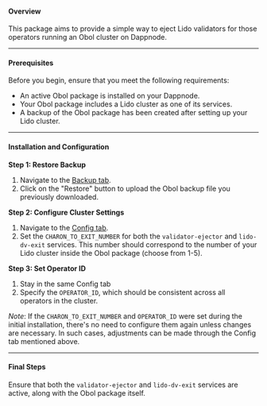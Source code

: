 #### Overview
This package aims to provide a simple way to eject Lido validators for those operators running an Obol cluster on Dappnode.

---

#### Prerequisites
Before you begin, ensure that you meet the following requirements:
- An active Obol package is installed on your Dappnode.
- Your Obol package includes a Lido cluster as one of its services.
- A backup of the Obol package has been created after setting up your Lido cluster.

---

#### Installation and Configuration

**Step 1: Restore Backup**
1. Navigate to the [Backup tab](http://my.dappnode/packages/my/obol-lido-ejector-holesky.dnp.dappnode.eth/backup).
2. Click on the "Restore" button to upload the Obol backup file you previously downloaded.

**Step 2: Configure Cluster Settings**
1. Navigate to the [Config tab](http://my.dappnode/packages/my/obol-lido-ejector-holesky.dnp.dappnode.eth/config).
2. Set the `CHARON_TO_EXIT_NUMBER` for both the `validator-ejector` and `lido-dv-exit` services. This number should correspond to the number of your Lido cluster inside the Obol package (choose from 1-5).

**Step 3: Set Operator ID**
1. Stay in the same Config tab
2. Specify the `OPERATOR_ID`, which should be consistent across all operators in the cluster.

_Note_: If the `CHARON_TO_EXIT_NUMBER` and `OPERATOR_ID` were set during the initial installation, there's no need to configure them again unless changes are necessary. In such cases, adjustments can be made through the Config tab mentioned above.

---

#### Final Steps
Ensure that both the `validator-ejector` and `lido-dv-exit` services are active, along with the Obol package itself.
